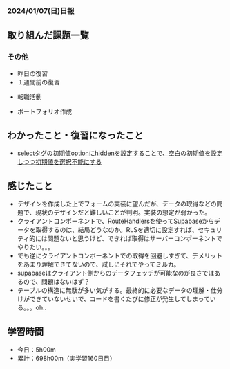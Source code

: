 ### 2024/01/07(日)日報
## 取り組んだ課題一覧

### その他
<!-- - ブログ執筆
  - [【React】簡単なお絵かきアプリでState内のオブジェクト更新について学ぶ](https://zenn.dev/jinku/articles/93c98d547f7695) -->
- 昨日の復習
- １週間前の復習
<!-- - ポートフォリオサイトの作成
  - NotionAPiを使ってブログ記事を取得する -->
- 転職活動
<!-- - Pythonの学習
  - Progate -->
- ポートフォリオ作成

## わかったこと・復習になったこと
  - [selectタグの初期値optionにhiddenを設定することで、空白の初期値を設定しつつ初期値を選択不能にする](https://www.notion.so/select-option-hidden-a22703e38b7d44a0b451857a90f75865?pvs=4)

<!-- ## 次やること
- Reactの理解を深める -->

## 感じたこと
- デザインを作成した上でフォームの実装に望んだが、データの取得などの問題で、現状のデザインだと難しいことが判明。実装の想定が弱かった。
- クライアントコンポーネントで、RouteHandlersを使ってSupabaseからデータを取得するのは、結局どうなのか。RLSを適切に設定すれば、セキュリティ的には問題ないと思うけど、できれば取得はサーバーコンポーネントでやりたい。。。
- でも逆にクライアントコンポーネントでの取得を回避しすぎて、デメリットをあまり理解できてないので、試しにそれでやってミルカ。
- supabaseはクライアント側からのデータフェッチが可能なのが良さではあるので、問題はないはず？
- テーブルの構造に無駄が多い気がする。最終的に必要なデータの理解・仕分けができていないせいで、コードを書くたびに修正が発生してしまっている。。。oh..

## 学習時間
- 今日：5h00m
- 累計：698h00m（実学習160日目）